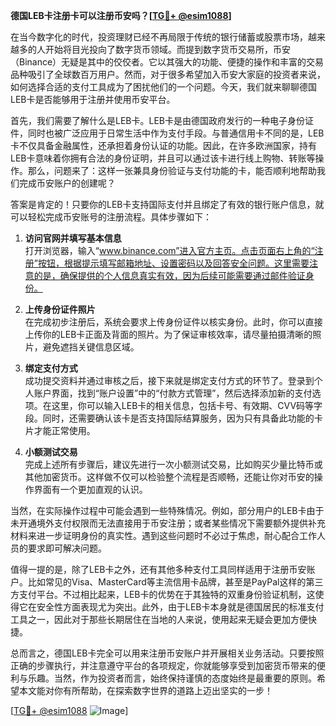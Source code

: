 **德国LEB卡注册卡可以注册币安吗？[[TG💪+ @esim1088](https://t.me/s/esim1088)]**

在当今数字化的时代，投资理财已经不再局限于传统的银行储蓄或股票市场，越来越多的人开始将目光投向了数字货币领域。而提到数字货币交易所，币安（Binance）无疑是其中的佼佼者。它以其强大的功能、便捷的操作和丰富的交易品种吸引了全球数百万用户。然而，对于很多希望加入币安大家庭的投资者来说，如何选择合适的支付工具成为了困扰他们的一个问题。今天，我们就来聊聊德国LEB卡是否能够用于注册并使用币安平台。

首先，我们需要了解什么是LEB卡。LEB卡是由德国政府发行的一种电子身份证件，同时也被广泛应用于日常生活中作为支付手段。与普通信用卡不同的是，LEB卡不仅具备金融属性，还承担着身份认证的功能。因此，在许多欧洲国家，持有LEB卡意味着你拥有合法的身份证明，并且可以通过该卡进行线上购物、转账等操作。那么，问题来了：这样一张兼具身份验证与支付功能的卡，能否顺利地帮助我们完成币安账户的创建呢？

答案是肯定的！只要你的LEB卡支持国际支付并且绑定了有效的银行账户信息，就可以轻松完成币安账号的注册流程。具体步骤如下：

1. **访问官网并填写基本信息**  
   打开浏览器，输入“www.binance.com”进入官方主页。点击页面右上角的“注册”按钮，根据提示填写邮箱地址、设置密码以及回答安全问题。这里需要注意的是，确保提供的个人信息真实有效，因为后续可能需要通过邮件验证身份。

2. **上传身份证件照片**  
   在完成初步注册后，系统会要求上传身份证件以核实身份。此时，你可以直接上传你的LEB卡正面及背面的照片。为了保证审核效率，请尽量拍摄清晰的照片，避免遮挡关键信息区域。

3. **绑定支付方式**  
   成功提交资料并通过审核之后，接下来就是绑定支付方式的环节了。登录到个人账户界面，找到“账户设置”中的“付款方式管理”，然后选择添加新的支付选项。在这里，你可以输入LEB卡的相关信息，包括卡号、有效期、CVV码等字段。同时，还需要确认该卡是否支持国际结算服务，因为只有具备此功能的卡片才能正常使用。

4. **小额测试交易**  
   完成上述所有步骤后，建议先进行一次小额测试交易，比如购买少量比特币或其他加密货币。这样做不仅可以检验整个流程是否顺畅，还能让你对币安的操作界面有一个更加直观的认识。

当然，在实际操作过程中可能会遇到一些特殊情况。例如，部分用户的LEB卡由于未开通境外支付权限而无法直接用于币安注册；或者某些情况下需要额外提供补充材料来进一步证明身份的真实性。遇到这些问题时不必过于焦虑，耐心配合工作人员的要求即可解决问题。

值得一提的是，除了LEB卡之外，还有其他多种支付工具同样适用于注册币安账户。比如常见的Visa、MasterCard等主流信用卡品牌，甚至是PayPal这样的第三方支付平台。不过相比起来，LEB卡的优势在于其独特的双重身份验证机制，这使得它在安全性方面表现尤为突出。此外，由于LEB卡本身就是德国居民的标准支付工具之一，因此对于那些长期居住在当地的人来说，使用起来无疑会更加方便快捷。

总而言之，德国LEB卡完全可以用来注册币安账户并开展相关业务活动。只要按照正确的步骤执行，并注意遵守平台的各项规定，你就能够享受到加密货币带来的便利与乐趣。当然，作为投资者而言，始终保持谨慎的态度始终是最重要的原则。希望本文能对你有所帮助，在探索数字世界的道路上迈出坚实的一步！

[[TG💪+ @esim1088](https://t.me/s/esim1088) ![Image](https://i.postimg.cc/4NQfJmqS/Snipaste-2025-05-13-00-14-12.png)]